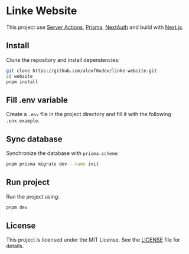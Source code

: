 # Linke Website

This project use [Server Actions](https://nextjs.org/docs/app/building-your-application/data-fetching/server-actions-and-mutations), [Prisma](https://www.prisma.io/), [NextAuth](https://next-auth.js.org/) and build with [Next.js](https://nextjs.org/).

## Install

Clone the repository and install dependencies:

```bash
git clone https://github.com/alexf0xdev/linke-website.git
cd website
pnpm install
```

## Fill .env variable

Create a ```.env``` file in the project directory and fill it with the following ```.enx.example```.

## Sync database

Synchronize the database with ```prisma.scheme```:

```bash
pnpm prisma migrate dev --name init
```

## Run project

Run the project using:

```bash
pnpm dev
```

## License

This project is licensed under the MIT License. See the [LICENSE](https://github.com/alexf0xdev/linke-website/blob/main/LICENSE) file for details.

